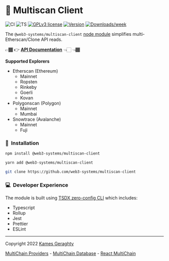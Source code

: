 📜 Multiscan Client
===================

![CI](https://github.com/web3-systems/multiscan-client/actions/workflows/main.yml/badge.svg)
![TS](https://badgen.net/badge/-/TypeScript?icon=typescript&label&labelColor=blue&color=555555)
[![GPLv3 license](https://img.shields.io/badge/License-MIT-blue.svg)](http://perso.crans.org/besson/LICENSE.html)
[![Version](https://img.shields.io/npm/v/@web3-systems/multiscan-client.svg)](https://npmjs.org/package/@web3-systems/multiscan-client)
[![Downloads/week](https://img.shields.io/npm/dw/@web3-systems/multiscan-client.svg)](https://npmjs.org/package/@web3-systems/multiscan-client)

The `@web3-systems/multiscan-client` [node module](https://www.npmjs.com/package/@web3-systems/multiscan-client) simplifies multi-Etherscan/Clone API reads.

👉🏾 👉 [**API Documentation**](https://web3-systems.github.io/multiscan-client) 👈🏻 👈🏾

**Supported Explorers**

  - Etherscan (Ethereum)
    - Mainnet
    - Ropsten
    - Rinkeby
    - Goerli
    - Kovan
  - Polygonscan (Polygon)
    - Mainnet
    - Mumbai
  - Snowtrace (Avalanche) 
    - Mainnet
    - Fuji

### 💾 &nbsp;Installation

```sh
npm install @web3-systems/multiscan-client
```

```sh
yarn add @web3-systems/multiscan-client
```

```sh
git clone https://github.com/web3-systems/multiscan-client
```

### 💻 &nbsp;Developer Experience

The module is built using [TSDX zero-config CLI](https://tsdx.io/) which includes:

- Typescript
- Rollup
- Jest
- Prettier
- ESLint

<hr />

Copyright 2022 [Kames Geraghty](https://web3-systems.io)

[MultiChain Providers](https://github.com/web3-systems/multichain-providers) - [MultiChain Database](https://github.com/web3-systems/multichain-database) - [React MultiChain](https://github.com/web3-systems/react-multichain)